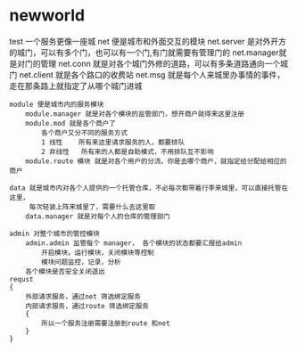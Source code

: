 # newworld
test
	一个服务更像一座城
	net 便是城市和外面交互的模块
		net.server 是对外开方的城门，可以有多个门，也可以有一个门,有门就需要有管理门的
		net.manager就是对门的管理
		net.conn 就是对各个城门外修的道路，可以有多条道路通向一个城门
		net.client 就是各个路口的收费站
		net.msg 就是每个人来城里办事情的事件，走在那条路上就指定了从哪个城门进城
	
	module 便是城市内的服务模块
		module.manager 就是对各个模块的监管部门，想开商户就得来这里注册
		module.mod 就是各个商户了
			各个商户又分不同的服务方式
			1 线性  	所有来这里请求服务的人，都要排队
			2 非线性	所有来的人都是自助模式，不用排队互不影响
		module.route 模块 就是对各个用户的分流，你是去哪个商户，就指定给分配给相应的商户
		
	data 就是城市内对各个人提供的一个托管仓库，不必每次都带着行李来城里，可以直接托管在这里，
		 每次轻装上阵来城里了，需要什么去这里取
		data.manager 就是对每个人的仓库的管理部门
	
	admin 对整个城市的管控模块
		admin.admin 监管每个 manager， 各个模块的状态都要汇报给admin 
			开启模块，运行模块，关闭模块等控制
			模块问题监控，记录，分析
		各个模块是否安全关闭退出
	requst
	{
		外部请求服务，通过net 筛选绑定服务
		内部请求服务，通过route 筛选绑定服务
		{
			所以一个服务注册需要注册到route 和net
		}
	}
